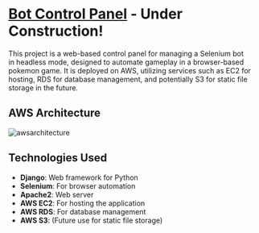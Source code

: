 # [Bot Control Panel](https://pokewars.berzantas.com) - Under Construction!

This project is a web-based control panel for managing a Selenium bot in headless mode, designed to automate gameplay in a browser-based pokemon game. It is deployed on AWS, utilizing services such as EC2 for hosting, RDS for database management, and potentially S3 for static file storage in the future.

## AWS Architecture
![awsarchitecture](https://private-user-images.githubusercontent.com/115635063/383591800-72ab9f5d-3329-4d88-9c44-587203594616.svg?jwt=eyJhbGciOiJIUzI1NiIsInR5cCI6IkpXVCJ9.eyJpc3MiOiJnaXRodWIuY29tIiwiYXVkIjoicmF3LmdpdGh1YnVzZXJjb250ZW50LmNvbSIsImtleSI6ImtleTUiLCJleHAiOjE3MzA5MDMyMzEsIm5iZiI6MTczMDkwMjkzMSwicGF0aCI6Ii8xMTU2MzUwNjMvMzgzNTkxODAwLTcyYWI5ZjVkLTMzMjktNGQ4OC05YzQ0LTU4NzIwMzU5NDYxNi5zdmc_WC1BbXotQWxnb3JpdGhtPUFXUzQtSE1BQy1TSEEyNTYmWC1BbXotQ3JlZGVudGlhbD1BS0lBVkNPRFlMU0E1M1BRSzRaQSUyRjIwMjQxMTA2JTJGdXMtZWFzdC0xJTJGczMlMkZhd3M0X3JlcXVlc3QmWC1BbXotRGF0ZT0yMDI0MTEwNlQxNDIyMTFaJlgtQW16LUV4cGlyZXM9MzAwJlgtQW16LVNpZ25hdHVyZT00NWRhNjVjZGYwMTc5YjZkZGI4MGM3OTVkZjYyOTBiYzEyOGNjMDdjNjU0YmNlZDU4MzQ2YTU5NzI1ZDUxMmE2JlgtQW16LVNpZ25lZEhlYWRlcnM9aG9zdCJ9.9h88_Y3OEc6BYwIXIKQR150WPrG5KH8KWqOY-qtl2DM)

## Technologies Used
- **Django**: Web framework for Python
- **Selenium**: For browser automation
- **Apache2**: Web server
- **AWS EC2**: For hosting the application
- **AWS RDS**: For database management
- **AWS S3**: (Future use for static file storage)

